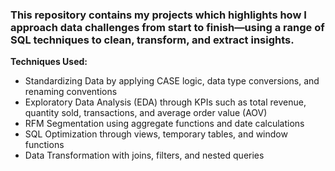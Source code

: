 ### This repository contains my projects which highlights how I approach data challenges from start to finish—using a range of SQL techniques to clean, transform, and extract insights.

**Techniques Used:**

- Standardizing Data by applying CASE logic, data type conversions, and renaming conventions
- Exploratory Data Analysis (EDA) through KPIs such as total revenue, quantity sold, transactions, and average order value (AOV)
- RFM Segmentation using aggregate functions and date calculations
- SQL Optimization through views, temporary tables, and window functions
- Data Transformation with joins, filters, and nested queries
